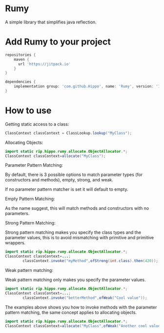 # Rumy
A simple library that simplifies java reflection.

# Add Rumy to your project
```groovy
repositories {
    maven {
      url 'https://jitpack.io'
    }
}
```
```groovy
dependencies {
    implementation group: 'com.github.Hippo', name: 'Rumy', version: '1.0.0'
}
```

# How to use
Getting static access to a class:
```java
ClassContext classContext = ClassLookup.lookup("MyClass");
```

Allocating Objects:

```java
import static rip.hippo.rumy.allocate.ObjectAllocator.*;
ClassContext classContext=allocate("MyClass");
```

Parameter Pattern Matching:

By default, there is 3 possible options to match parameter types (for constructors and methods), empty, strong, and weak.

If no parameter pattern matcher is set it will default to empty.

Empty Pattern Matching:

As the name suggest, this will match methods and constructors with no parameters.

Strong Pattern Matching:

Strong pattern matching makes you specify the class types and the parameter values, this is to avoid mismatching with primitive and primitive wrappers.

```java
import static rip.hippo.rumy.allocate.ObjectAllocator.*;
ClassContext classContext=...;
        classContext.invoke("myMethod",ofStrong(int.class).then(420));
```

Weak pattern matching:

Weak pattern matching only makes you specify the parameter values.

```java
import static rip.hippo.rumy.allocate.ObjectAllocator.*;
ClassContext classContext=...;
        classContext.invoke("betterMethod",ofWeak("Cool value"));
```

The examples above shows you how to invoke methods with the parameter pattern matching, the same concept applies to allocating objects.

```java
import static rip.hippo.rumy.allocate.ObjectAllocator.*;
ClassContext classContext=allocate("MyClass",ofWeak("Another cool value"));
```